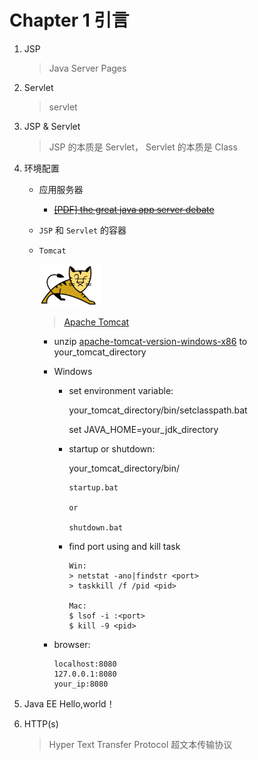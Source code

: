 # Chapter 1 引言

1. JSP

    > Java Server Pages    

2. Servlet

    > servlet
    
3. JSP & Servlet
    
    > JSP 的本质是 Servlet， Servlet 的本质是 Class

4. 环境配置
    - 应用服务器
        - ~~<a href="../doc/the-great-java-app-server-debate.pdf" target="_blank">[PDF] the great java app server debate</a>~~
    - `JSP` 和 `Servlet` 的容器
    - <a name="tomcat_install"></a>`Tomcat`
    
        <img src="../image/javaee/Tomcat-logo.svg" width="100"> 
        
        > [Apache Tomcat](http://tomcat.apache.org/)

        - unzip [apache-tomcat-version-windows-x86](http://tomcat.apache.org/download-80.cgi) to your_tomcat_directory
        - Windows
            - set environment variable:
                
                your_tomcat_directory/bin/setclasspath.bat
            
                set JAVA_HOME=your_jdk_directory
            
            - startup or shutdown:
                
                your_tomcat_directory/bin/
                
                ```
                startup.bat
                
                or
                
                shutdown.bat
                ```
               
            - find port using and kill task

              ```
              Win:
              > netstat -ano|findstr <port>
              > taskkill /f /pid <pid>
              
              Mac:
              $ lsof -i :<port>
              $ kill -9 <pid>
              ```
        - browser:
        
            ```
            localhost:8080
            127.0.0.1:8080
            your_ip:8080
            ```

5. Java EE Hello,world！
6. HTTP(s)

    > Hyper Text Transfer Protocol 超文本传输协议

